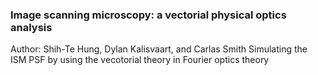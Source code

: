### Image scanning microscopy: a vectorial physical optics analysis
Author: Shih-Te Hung, Dylan Kalisvaart, and Carlas Smith
Simulating the ISM PSF by using the vecotorial theory in Fourier optics theory
